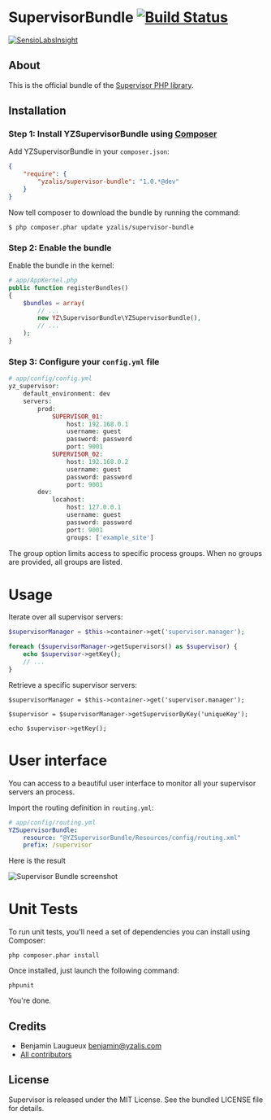 # SupervisorBundle [![Build Status](https://secure.travis-ci.org/yzalis/SupervisorBundle.png)](http://travis-ci.org/yzalis/SupervisorBundle)

[![SensioLabsInsight](https://insight.sensiolabs.com/projects/1e931f6c-2098-41a8-8f6d-8570f125a1e8/small.png)](https://insight.sensiolabs.com/projects/1e931f6c-2098-41a8-8f6d-8570f125a1e8)

## About

This is the official bundle of the [Supervisor PHP library](https://github.com/yzalis/Supervisor).

## Installation

### Step 1: Install YZSupervisorBundle using [Composer](http://getcomposer.org)

Add YZSupervisorBundle in your `composer.json`:

``` json
{
    "require": {
        "yzalis/supervisor-bundle": "1.0.*@dev"
    }
}
```

Now tell composer to download the bundle by running the command:

    $ php composer.phar update yzalis/supervisor-bundle

### Step 2: Enable the bundle

Enable the bundle in the kernel:

``` php
# app/AppKernel.php
public function registerBundles()
{
    $bundles = array(
        // ...
        new YZ\SupervisorBundle\YZSupervisorBundle(),
        // ...
    );
}
```

### Step 3: Configure your `config.yml` file

``` php
# app/config/config.yml
yz_supervisor:
    default_environment: dev
    servers:
        prod:
            SUPERVISOR_01:
                host: 192.168.0.1
                username: guest
                password: password
                port: 9001
            SUPERVISOR_02:
                host: 192.168.0.2
                username: guest
                password: password
                port: 9001
        dev:
            locahost:
                host: 127.0.0.1
                username: guest
                password: password
                port: 9001
                groups: ['example_site']
```

The group option limits access to specific process groups. When no groups are provided, all groups are listed.

# Usage

Iterate over all supervisor servers:
``` php
$supervisorManager = $this->container->get('supervisor.manager');

foreach ($supervisorManager->getSupervisors() as $supervisor) {
    echo $supervisor->getKey();
    // ...
}
```

Retrieve a specific supervisor servers:
```
$supervisorManager = $this->container->get('supervisor.manager');

$supervisor = $supervisorManager->getSupervisorByKey('uniqueKey');

echo $supervisor->getKey();
```

# User interface

You can access to a beautiful user interface to monitor all your supervisor servers an process.

Import the routing definition in `routing.yml`:
``` yaml
# app/config/routing.yml
YZSupervisorBundle:
    resource: "@YZSupervisorBundle/Resources/config/routing.xml"
    prefix: /supervisor
```

Here is the result

![Supervisor Bundle screenshot](https://github.com/yzalis/SupervisorBundle/raw/master/Resources/doc/SupervisorBundle-1.png)

# Unit Tests

To run unit tests, you'll need a set of dependencies you can install using Composer:
```
php composer.phar install
```

Once installed, just launch the following command:
```
phpunit
```

You're done.

## Credits

* Benjamin Laugueux <benjamin@yzalis.com>
* [All contributors](https://github.com/yzalis/SupervisorBundle/contributors)

## License

Supervisor is released under the MIT License. See the bundled LICENSE file for details.
